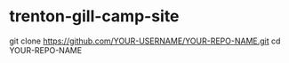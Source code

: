 # trenton-gill-camp-site
git clone https://github.com/YOUR-USERNAME/YOUR-REPO-NAME.git
cd YOUR-REPO-NAME
